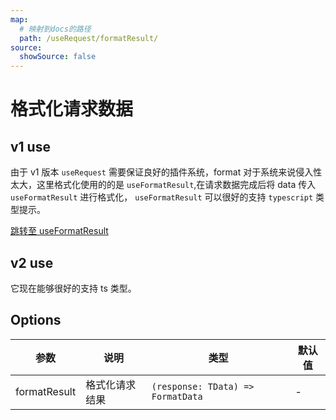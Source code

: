 ```yaml
---
map:
  # 映射到docs的路径
  path: /useRequest/formatResult/
source:
  showSource: false
---
```


# 格式化请求数据

## v1 use

由于 v1 版本 `useRequest` 需要保证良好的插件系统，format 对于系统来说侵入性太大，这里格式化使用的的是 `useFormatResult`,在请求数据完成后将 data 传入 `useFormatResult` 进行格式化， `useFormatResult` 可以很好的支持 `typescript` 类型提示。 <br />

<a href="/docs/hooks/useFormatResult/" >跳转至 useFormatResult</a>

## v2 use

它现在能够很好的支持 ts 类型。

<demo src="request-formatResult/demo.vue"
     language="vue"
     title=""
     desc="格式化请求数据"> </demo>

## Options

| 参数         | 说明           | 类型                              | 默认值 |
| ------------ | -------------- | --------------------------------- | ------ |
| formatResult | 格式化请求结果 | `(response: TData) => FormatData` | -      |
